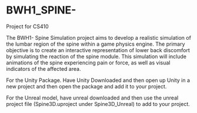 # BWH1_SPINE-
Project for CS410

The BWH1- Spine Simulation project aims to develop a realistic simulation of the lumbar region of the spine within a game physics engine. The primary objective is to create an interactive representation of lower back discomfort by simulating the reaction of the spine module. This simulation will include animations of the spine experiencing pain or force, as well as visual indicators of the affected area.

For the Unity Package. Have Unity Downloaded and then open up Unity in a new project and then open the package and add it to your project.

For the Unreal model, have unreal downloaded and then use the  unreal project file (Spine3D.uproject under Spine3D_Unreal) to add to your project. 
